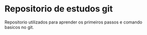 # Repositorio de estudos git

Repositorio utilizados para aprender os primeiros passos e comando basicos no git.
